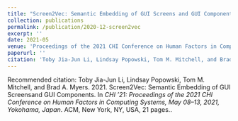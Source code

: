 ```yaml
---
title: "Screen2Vec: Semantic Embedding of GUI Screens and GUI Components"
collection: publications
permalink: /publication/2020-12-screen2vec
excerpt: ''
date: 2021-05
venue: 'Proceedings of the 2021 CHI Conference on Human Factors in Computing Systems'
paperurl: ''
citation: 'Toby Jia-Jun Li, Lindsay Popowski, Tom M. Mitchell, and Brad A. Myers. 2021. Screen2Vec: Semantic Embedding of GUI Screensand GUI Components. In *CHI ’21: Proceedings of the 2021 CHI Conference on Human Factors in Computing Systems, May 08–13, 2021, Yokohama, Japan*. ACM, New York, NY, USA, 21 pages.'
---
```



<!-- [Download paper here](http://academicpages.github.io/files/paper3.pdf) -->

Recommended citation: Toby Jia-Jun Li, Lindsay Popowski, Tom M. Mitchell, and Brad A. Myers. 2021. Screen2Vec: Semantic Embedding of GUI Screensand GUI Components. In *CHI ’21: Proceedings of the 2021 CHI Conference on Human Factors in Computing Systems, May 08–13, 2021, Yokohama, Japan*. ACM, New York, NY, USA, 21 pages..
